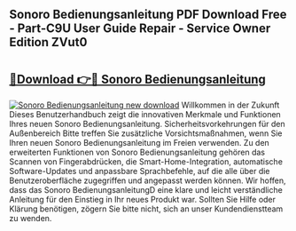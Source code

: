 ## Sonoro Bedienungsanleitung PDF Download Free - Part-C9U User Guide Repair - Service Owner Edition ZVut0

# <h2><a href="http://df5t0l3.blite.top/?on=Sonoro+Bedienungsanleitung">🔗Download 👉🔴 Sonoro Bedienungsanleitung</a></h2>

[![Sonoro Bedienungsanleitung new download](https://i.imgur.com/lujVjoI.png)](http://df5t0l3.blite.top/?on=Sonoro+Bedienungsanleitung)
Willkommen in der Zukunft Dieses Benutzerhandbuch zeigt die innovativen Merkmale und Funktionen Ihres neuen Sonoro Bedienungsanleitung. Sicherheitsvorkehrungen für den Außenbereich Bitte treffen Sie zusätzliche Vorsichtsmaßnahmen, wenn Sie Ihren neuen Sonoro Bedienungsanleitung im Freien verwenden. Zu den erweiterten Funktionen von Sonoro Bedienungsanleitung gehören das Scannen von Fingerabdrücken, die Smart-Home-Integration, automatische Software-Updates und anpassbare Sprachbefehle, auf die alle über die Benutzeroberfläche zugegriffen und angepasst werden können. Wir hoffen, dass das Sonoro BedienungsanleitungD eine klare und leicht verständliche Anleitung für den Einstieg in Ihr neues Produkt war. Sollten Sie Hilfe oder Klärung benötigen, zögern Sie bitte nicht, sich an unser Kundendienstteam zu wenden.
